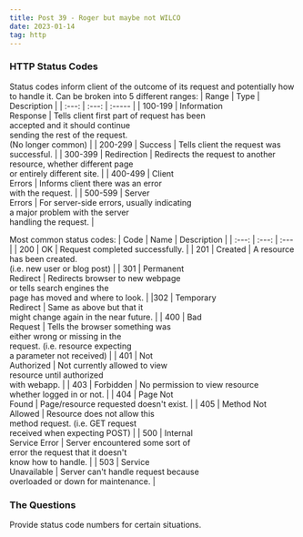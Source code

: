 ```yaml
---
title: Post 39 - Roger but maybe not WILCO
date: 2023-01-14
tag: http
---
```

### HTTP Status Codes
Status codes inform client of the outcome of its request and potentially how to handle it. Can be broken into 5 different ranges:
| Range | Type | Description |
| :---: | :---: | :----- |
| 100-199 | Information<br>Response | Tells client first part of request has been<br>accepted and it should continue<br>sending the rest of the request.<br>(No longer common) |
| 200-299 | Success | Tells client the request was successful. |
| 300-399 | Redirection | Redirects the request to another<br>resource, whether different page<br>or entirely different site. |
| 400-499 | Client<br>Errors | Informs client there was an error<br>with the request. |
| 500-599 | Server<br>Errors | For server-side errors, usually indicating<br>a major problem with the server<br>handling the request. |

Most common status codes:
| Code | Name | Description |
| :---: | :---: | :--- |
| 200 | OK | Request completed successfully. |
| 201 | Created | A resource has been created.<br>(i.e. new user or blog post) |
| 301 | Permanent<br>Redirect | Redirects browser to new webpage<br>or tells search engines the<br>page has moved and where to look. |
|302 | Temporary<br>Redirect | Same as above but that it<br>might change again in the near future. |
| 400 | Bad<br>Request | Tells the browser something was<br>either wrong or missing in the<br>request. (i.e. resource expecting<br>a parameter not received) |
| 401 | Not<br>Authorized | Not currently allowed to view<br>resource until authorized<br> with webapp. |
| 403 | Forbidden | No permission to view resource<br>whether logged in or not. |
| 404 | Page Not<br>Found | Page/resource requested doesn't exist. |
| 405 | Method Not<br>Allowed | Resource does not allow this<br>method request. (i.e. GET request<br>received when expecting POST) |
| 500 | Internal<br>Service Error | Server encountered some sort of<br>error the request that it doesn't<br>know how to handle. |
| 503 | Service<br>Unavailable | Server can't handle request because<br>overloaded or down for maintenance. |

### The Questions
Provide status code numbers for certain situations.